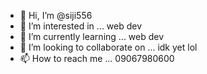 - 👋 Hi, I’m @siji556
- 👀 I’m interested in ... web dev
- 🌱 I’m currently learning ... web dev
- 💞️ I’m looking to collaborate on ... idk yet lol
- 📫 How to reach me ... 09067980600

<!---
siji556/siji556 is a ✨ special ✨ repository because its `README.md` (this file) appears on your GitHub profile.
You can click the Preview link to take a look at your changes.
--->
